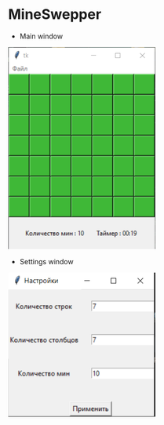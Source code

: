 # MineSwepper
* Main window
<img src="./IMG/screen_1.PNG" width="300" alt="Screenshot1"/>


* Settings window
<img src="./IMG/screen_2.PNG" width="300" alt="Screenshot2"/>
